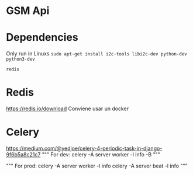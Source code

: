 # GSM Api

# Dependencies
Only run in Linuxs
`sudo apt-get install i2c-tools libi2c-dev python-dev python3-dev`

`redis`

# Redis
https://redis.io/download
Conviene usar un docker

# Celery
https://medium.com/@yedjoe/celery-4-periodic-task-in-django-9f6b5a8c21c7
"""
For dev: celery -A server worker -l info -B
"""

"""
For prod: 
celery -A server worker -l info
celery -A server beat -l info
"""